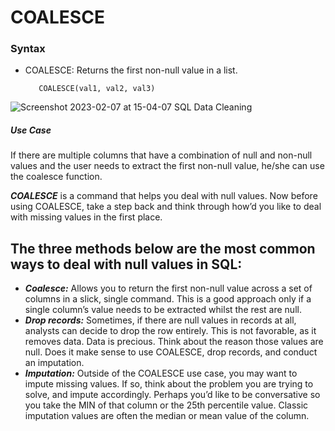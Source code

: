 # COALESCE
### Syntax
- COALESCE: Returns the first non-null value in a list.

         COALESCE(val1, val2, val3)
![Screenshot 2023-02-07 at 15-04-07 SQL Data Cleaning](https://user-images.githubusercontent.com/76912120/217252633-2664707e-6148-41b5-b8ad-545e5bcf405f.png)

##### Use Case

If there are multiple columns that have a combination of null and non-null values and the user needs to extract the first non-null value, he/she can use the coalesce function.

***COALESCE*** is a command that helps you deal with null values. Now before using COALESCE, take a step back and think through how’d you like to deal with missing values in the first place.

## The three methods below are the most common ways to deal with null values in SQL:
- ***Coalesce:*** Allows you to return the first non-null value across a set of columns in a slick, single command. This is a good approach only if a single column’s value needs to be extracted whilst the rest are null.
- ***Drop records:*** Sometimes, if there are null values in records at all, analysts can decide to drop the row entirely. This is not favorable, as it removes data. Data is precious. Think about the reason those values are null. Does it make sense to use COALESCE, drop records, and conduct an imputation.
- ***Imputation:*** Outside of the COALESCE use case, you may want to impute missing values. If so, think about the problem you are trying to solve, and impute accordingly. Perhaps you’d like to be conversative so you take the MIN of that column or the 25th percentile value. Classic imputation values are often the median or mean value of the column.
